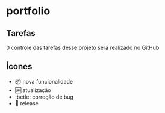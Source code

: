 # portfolio

## Tarefas

0 controle das tarefas desse projeto será realizado no GitHub

## Ícones

- :package: nova funcionalidade
- :up: atualização
- :betle: correção de bug
- :checkered_flag: release
